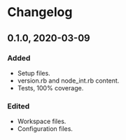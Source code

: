 # Changelog

## 0.1.0, 2020-03-09

### Added

- Setup files.
- version.rb and node_int.rb content.
- Tests, 100% coverage.

### Edited

- Workspace files.
- Configuration files.